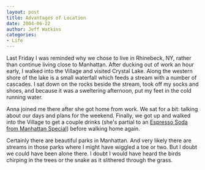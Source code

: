 ```yaml
---
layout: post
title: Advantages of Location
date: 2004-06-22
author: Jeff Watkins
categories:
- Life
---
```


<p>Last Friday I was reminded why we chose to live in Rhinebeck, NY,
rather than continue living close to Manhattan. After ducking out of
work an hour early, I walked into the Village and visited Crystal Lake.
Along the western shore of the lake is a small waterfall which feeds a
stream with a number of cascades. I sat down on the rocks beside the
stream, took off my socks and shoes, and because it was a sweltering
afternoon, put my feet in the cold running water.</p>
<p>Anna joined me there after she got home from work. We sat for a bit:
talking about our days and plans for the weekend. Finally, we got up
and walked into the Village to get a couple drinks (she's partial to an
<a
href="http://www.manhattanspecial.com/products_pure_espresso.html">
Espresso Soda from Manhattan Special</a>) before walking home again.</p>
<p>Certainly there are beautiful parks in Manhattan. And very likely
there are streams in those parks where I might have wiggled a toe or
two. But I doubt we could have been alone there. I doubt I would have
heard the birds chirping in the trees or the snake as it slithered
through the grass.</p>